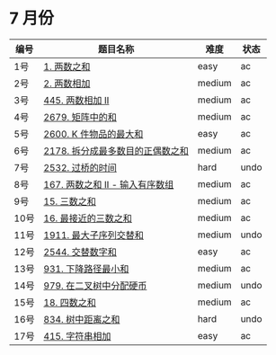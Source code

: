 # 7 月份

**编号**|**题目名称**|**难度**|**状态**
--------|------------|--------|--------
1号|[1. 两数之和](./第1题%201.%20两数之和)|easy|ac
2号|[2. 两数相加](./第2题%202.%20两数相加)|medium|ac
3号|[445. 两数相加 II](./第3题%20445.%20两数相加%20II)|medium|ac
4号|[2679. 矩阵中的和](./第4题%202679.%20矩阵中的和)|medium|ac
5号|[2600. K 件物品的最大和](./第5题%202600.%20K%20件物品的最大和)|easy|ac
6号|[2178. 拆分成最多数目的正偶数之和](./第6题%202178.%20拆分成最多数目的正偶数之和)|medium|ac
7号|[2532. 过桥的时间](./第7题%202532.%20过桥的时间)|hard|undo
8号|[167. 两数之和 II - 输入有序数组](./第8题%20167.%20两数之和%20II%20-%20输入有序数组)|medium|ac
9号|[15. 三数之和](./第9题%2015.%20三数之和)|medium|ac
10号|[16. 最接近的三数之和](./第10题%2016.%20最接近的三数之和)|medium|ac
11号|[1911. 最大子序列交替和](./第11题%201911.%20最大子序列交替和)|medium|undo
12号|[2544. 交替数字和](./第12题%202544.%20交替数字和)|easy|ac
13号|[931. 下降路径最小和](./第13题%20931.%20下降路径最小和)|medium|ac
14号|[979. 在二叉树中分配硬币](./第14题%20979.%20在二叉树中分配硬币)|medium|undo
15号|[18. 四数之和](./第15题%2018.%20四数之和)|medium|ac
16号|[834. 树中距离之和](./第16题%20834.%20树中距离之和)|hard|undo
17号|[415. 字符串相加](./第17题%20415.%20字符串相加)|easy|ac
